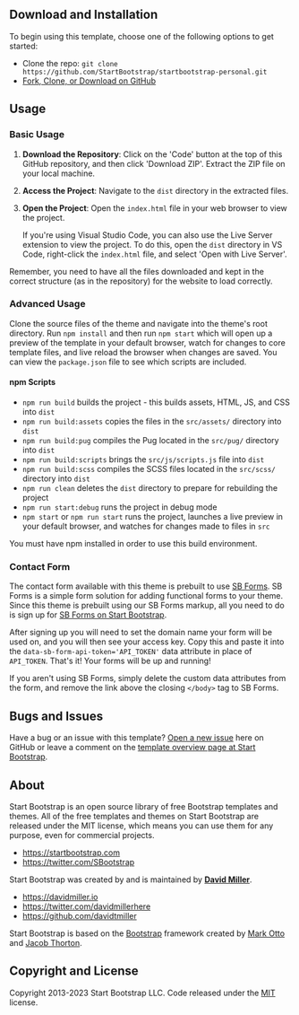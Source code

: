 ## Download and Installation

To begin using this template, choose one of the following options to get started:

* Clone the repo: `git clone https://github.com/StartBootstrap/startbootstrap-personal.git`
* [Fork, Clone, or Download on GitHub](https://github.com/StartBootstrap/startbootstrap-personal)

## Usage

### Basic Usage

1. **Download the Repository**: Click on the 'Code' button at the top of this GitHub repository, and then click 'Download ZIP'. Extract the ZIP file on your local machine.

2. **Access the Project**: Navigate to the `dist` directory in the extracted files.

3. **Open the Project**: Open the `index.html` file in your web browser to view the project. 

   If you're using Visual Studio Code, you can also use the Live Server extension to view the project. To do this, open the `dist` directory in VS Code, right-click the `index.html` file, and select 'Open with Live Server'.

Remember, you need to have all the files downloaded and kept in the correct structure (as in the repository) for the website to load correctly.

### Advanced Usage

Clone the source files of the theme and navigate into the theme's root directory. Run `npm install` and then run `npm start` which will open up a preview of the template in your default browser, watch for changes to core template files, and live reload the browser when changes are saved. You can view the `package.json` file to see which scripts are included.

#### npm Scripts

* `npm run build` builds the project - this builds assets, HTML, JS, and CSS into `dist`
* `npm run build:assets` copies the files in the `src/assets/` directory into `dist`
* `npm run build:pug` compiles the Pug located in the `src/pug/` directory into `dist`
* `npm run build:scripts` brings the `src/js/scripts.js` file into `dist`
* `npm run build:scss` compiles the SCSS files located in the `src/scss/` directory into `dist`
* `npm run clean` deletes the `dist` directory to prepare for rebuilding the project
* `npm run start:debug` runs the project in debug mode
* `npm start` or `npm run start` runs the project, launches a live preview in your default browser, and watches for changes made to files in `src`

You must have npm installed in order to use this build environment.

### Contact Form

The contact form available with this theme is prebuilt to use [SB Forms](https://startbootstrap.com/solution/contact-forms).
SB Forms is a simple form solution for adding functional forms to your theme. Since this theme is prebuilt using our
SB Forms markup, all you need to do is sign up for [SB Forms on Start Bootstrap](https://startbootstrap.com/solution/contact-forms).

After signing up you will need to set the domain name your form will be used on, and you will then see your
access key. Copy this and paste it into the `data-sb-form-api-token='API_TOKEN'` data attribute in place of
`API_TOKEN`. That's it! Your forms will be up and running!

If you aren't using SB Forms, simply delete the custom data attributes from the form, and remove the link above the
closing `</body>` tag to SB Forms.

## Bugs and Issues

Have a bug or an issue with this template? [Open a new issue](https://github.com/StartBootstrap/startbootstrap-personal/issues) here on GitHub or leave a comment on the [template overview page at Start Bootstrap](https://startbootstrap.com/template/personal/).

## About

Start Bootstrap is an open source library of free Bootstrap templates and themes. All of the free templates and themes on Start Bootstrap are released under the MIT license, which means you can use them for any purpose, even for commercial projects.

* <https://startbootstrap.com>
* <https://twitter.com/SBootstrap>

Start Bootstrap was created by and is maintained by **[David Miller](https://davidmiller.io/)**.

* <https://davidmiller.io>
* <https://twitter.com/davidmillerhere>
* <https://github.com/davidtmiller>

Start Bootstrap is based on the [Bootstrap](https://getbootstrap.com/) framework created by [Mark Otto](https://twitter.com/mdo) and [Jacob Thorton](https://twitter.com/fat).

## Copyright and License

Copyright 2013-2023 Start Bootstrap LLC. Code released under the [MIT](https://github.com/StartBootstrap/startbootstrap-personal/blob/master/LICENSE) license.
